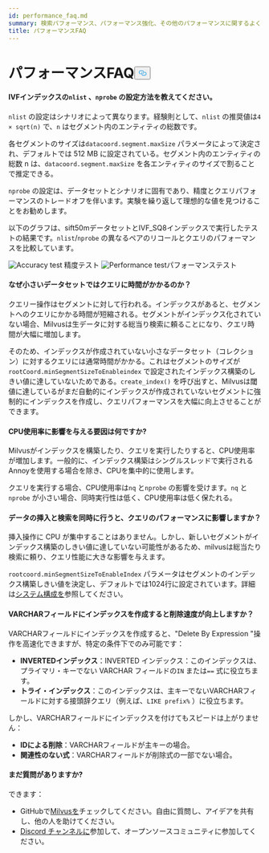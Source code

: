 ```yaml
---
id: performance_faq.md
summary: 検索パフォーマンス、パフォーマンス強化、その他のパフォーマンスに関するよくある質問への回答をご覧いただけます。
title: パフォーマンスFAQ
---
```

<h1 id="Performance-FAQ" class="common-anchor-header">パフォーマンスFAQ<button data-href="#Performance-FAQ" class="anchor-icon" translate="no">
      <svg translate="no"
        aria-hidden="true"
        focusable="false"
        height="20"
        version="1.1"
        viewBox="0 0 16 16"
        width="16"
      >
        <path
          fill="#0092E4"
          fill-rule="evenodd"
          d="M4 9h1v1H4c-1.5 0-3-1.69-3-3.5S2.55 3 4 3h4c1.45 0 3 1.69 3 3.5 0 1.41-.91 2.72-2 3.25V8.59c.58-.45 1-1.27 1-2.09C10 5.22 8.98 4 8 4H4c-.98 0-2 1.22-2 2.5S3 9 4 9zm9-3h-1v1h1c1 0 2 1.22 2 2.5S13.98 12 13 12H9c-.98 0-2-1.22-2-2.5 0-.83.42-1.64 1-2.09V6.25c-1.09.53-2 1.84-2 3.25C6 11.31 7.55 13 9 13h4c1.45 0 3-1.69 3-3.5S14.5 6 13 6z"
        ></path>
      </svg>
    </button></h1><h4 id="How-to-set-nlist-and-nprobe-for-IVF-indexes" class="common-anchor-header">IVFインデックスの<code translate="no">nlist</code> 、<code translate="no">nprobe</code> の設定方法を教えてください。</h4><p><code translate="no">nlist</code> の設定はシナリオによって異なります。経験則として、<code translate="no">nlist</code> の推奨値は<code translate="no">4 × sqrt(n)</code> で、<code translate="no">n</code> はセグメント内のエンティティの総数です。</p>
<p>各セグメントのサイズは<code translate="no">datacoord.segment.maxSize</code> パラメータによって決定され、デフォルトでは 512 MB に設定されている。セグメント内のエンティティの総数 n は、<code translate="no">datacoord.segment.maxSize</code> を各エンティティのサイズで割ることで推定できる。</p>
<p><code translate="no">nprobe</code> の設定は、データセットとシナリオに固有であり、精度とクエリパフォーマンスのトレードオフを伴います。実験を繰り返して理想的な値を見つけることをお勧めします。</p>
<p>以下のグラフは、sift50mデータセットとIVF_SQ8インデックスで実行したテストの結果です。<code translate="no">nlist</code>/<code translate="no">nprobe</code> の異なるペアのリコールとクエリのパフォーマンスを比較しています。</p>
<p>
  
   <span class="img-wrapper"> <img translate="no" src="/docs/v2.6.x/assets/accuracy_nlist_nprobe.png" alt="Accuracy test" class="doc-image" id="accuracy-test" />
   </span> <span class="img-wrapper"> <span>精度テスト</span> </span> <span class="img-wrapper"> <img translate="no" src="/docs/v2.6.x/assets/performance_nlist_nprobe.png" alt="Performance test" class="doc-image" id="performance-test" /><span>パフォーマンステスト</span> </span></p>
<h4 id="Why-do-queries-sometimes-take-longer-on-smaller-datasets" class="common-anchor-header">なぜ小さいデータセットではクエリに時間がかかるのか？</h4><p>クエリー操作はセグメントに対して行われる。インデックスがあると、セグメントへのクエリにかかる時間が短縮される。セグメントがインデックス化されていない場合、Milvusは生データに対する総当り検索に頼ることになり、クエリ時間が大幅に増加します。</p>
<p>そのため、インデックスが作成されていない小さなデータセット（コレクション）に対するクエリには通常時間がかかる。これはセグメントのサイズが<code translate="no">rootCoord.minSegmentSizeToEnableindex</code> で設定されたインデックス構築のしきい値に達していないためである。<code translate="no">create_index()</code> を呼び出すと、Milvusは閾値に達しているがまだ自動的にインデックスが作成されていないセグメントに強制的にインデックスを作成し、クエリパフォーマンスを大幅に向上させることができます。</p>
<h4 id="What-factors-impact-CPU-usage" class="common-anchor-header">CPU使用率に影響を与える要因は何ですか?</h4><p>Milvusがインデックスを構築したり、クエリを実行したりすると、CPU使用率が増加します。一般的に、インデックス構築はシングルスレッドで実行されるAnnoyを使用する場合を除き、CPUを集中的に使用します。</p>
<p>クエリを実行する場合、CPU使用率は<code translate="no">nq</code> と<code translate="no">nprobe</code> の影響を受けます。<code translate="no">nq</code> と<code translate="no">nprobe</code> が小さい場合、同時実行性は低く、CPU使用率は低く保たれる。</p>
<h4 id="Does-simultaneously-inserting-data-and-searching-impact-query-performance" class="common-anchor-header">データの挿入と検索を同時に行うと、クエリのパフォーマンスに影響しますか？</h4><p>挿入操作に CPU が集中することはありません。しかし、新しいセグメントがインデックス構築のしきい値に達していない可能性があるため、milvusは総当たり検索に頼り、クエリ性能に大きな影響を与えます。</p>
<p><code translate="no">rootcoord.minSegmentSizeToEnableIndex</code> パラメータはセグメントのインデックス構築しきい値を決定し、デフォルトでは1024行に設定されています。詳細は<a href="/docs/ja/system_configuration.md">システム構成を</a>参照してください。</p>
<h4 id="Can-indexing-a-VARCHAR-field-improve-deletion-speed" class="common-anchor-header">VARCHARフィールドにインデックスを作成すると削除速度が向上しますか？</h4><p>VARCHARフィールドにインデックスを作成すると、"Delete By Expression "操作を高速化できますが、特定の条件下でのみ可能です：</p>
<ul>
<li><strong>INVERTEDインデックス</strong>：INVERTED インデックス：このインデックスは、プライマリ・キーでない VARCHAR フィールドの<code translate="no">IN</code> または<code translate="no">==</code> 式に役立ちます。</li>
<li><strong>トライ・インデックス</strong>：このインデックスは、主キーでないVARCHARフィールドに対する接頭辞クエリ（例えば、<code translate="no">LIKE prefix%</code> ）に役立ちます。</li>
</ul>
<p>しかし、VARCHARフィールドにインデックスを付けてもスピードは上がりません：</p>
<ul>
<li><strong>IDによる削除</strong>：VARCHARフィールドが主キーの場合。</li>
<li><strong>関連性のない式</strong>：VARCHARフィールドが削除式の一部でない場合。</li>
</ul>
<h4 id="Still-have-questions" class="common-anchor-header">まだ質問がありますか?</h4><p>できます：</p>
<ul>
<li>GitHubで<a href="https://github.com/milvus-io/milvus/issues">Milvusを</a>チェックしてください。自由に質問し、アイデアを共有し、他の人を助けてください。</li>
<li><a href="https://discord.com/invite/8uyFbECzPX">Discord チャンネルに</a>参加して、オープンソースコミュニティに参加してください。</li>
</ul>
